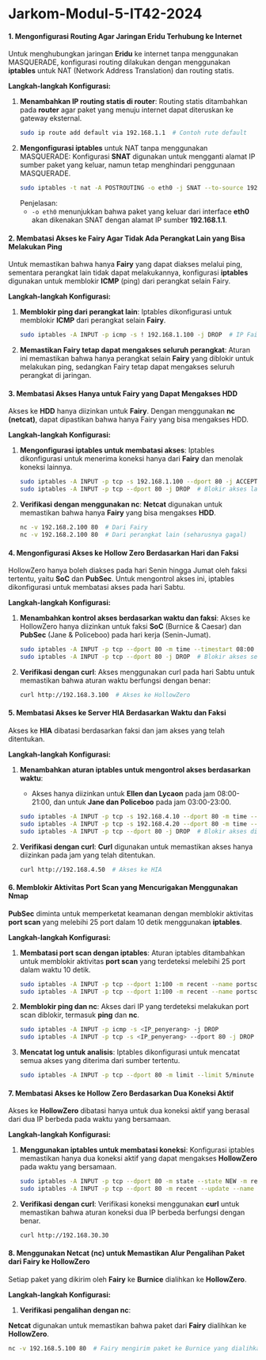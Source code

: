 # Jarkom-Modul-5-IT42-2024

#### **1. Mengonfigurasi Routing Agar Jaringan Eridu Terhubung ke Internet**
Untuk menghubungkan jaringan **Eridu** ke internet tanpa menggunakan MASQUERADE, konfigurasi routing dilakukan dengan menggunakan **iptables** untuk NAT (Network Address Translation) dan routing statis.

**Langkah-langkah Konfigurasi:**
1. **Menambahkan IP routing statis di router**:
   Routing statis ditambahkan pada **router** agar paket yang menuju internet dapat diteruskan ke gateway eksternal.
   ```bash
   sudo ip route add default via 192.168.1.1  # Contoh rute default
   ```
2. **Mengonfigurasi iptables** untuk NAT tanpa menggunakan MASQUERADE:
   Konfigurasi **SNAT** digunakan untuk mengganti alamat IP sumber paket yang keluar, namun tetap menghindari penggunaan MASQUERADE.
   ```bash
   sudo iptables -t nat -A POSTROUTING -o eth0 -j SNAT --to-source 192.168.1.1
   ```
   Penjelasan:
   - `-o eth0` menunjukkan bahwa paket yang keluar dari interface **eth0** akan dikenakan SNAT dengan alamat IP sumber **192.168.1.1**.

#### **2. Membatasi Akses ke Fairy Agar Tidak Ada Perangkat Lain yang Bisa Melakukan Ping**
Untuk memastikan bahwa hanya **Fairy** yang dapat diakses melalui ping, sementara perangkat lain tidak dapat melakukannya, konfigurasi **iptables** digunakan untuk memblokir **ICMP** (ping) dari perangkat selain Fairy.

**Langkah-langkah Konfigurasi:**
1. **Memblokir ping dari perangkat lain**:
   Iptables dikonfigurasi untuk memblokir **ICMP** dari perangkat selain **Fairy**.
   ```bash
   sudo iptables -A INPUT -p icmp -s ! 192.168.1.100 -j DROP  # IP Fairy
   ```

2. **Memastikan Fairy tetap dapat mengakses seluruh perangkat**:
   Aturan ini memastikan bahwa hanya perangkat selain **Fairy** yang diblokir untuk melakukan ping, sedangkan Fairy tetap dapat mengakses seluruh perangkat di jaringan.

#### **3. Membatasi Akses Hanya untuk Fairy yang Dapat Mengakses HDD**
Akses ke **HDD** hanya diizinkan untuk **Fairy**. Dengan menggunakan **nc (netcat)**, dapat dipastikan bahwa hanya Fairy yang bisa mengakses HDD.

**Langkah-langkah Konfigurasi:**
1. **Mengonfigurasi iptables untuk membatasi akses**:
   Iptables dikonfigurasi untuk menerima koneksi hanya dari **Fairy** dan menolak koneksi lainnya.
   ```bash
   sudo iptables -A INPUT -p tcp -s 192.168.1.100 --dport 80 -j ACCEPT  # IP Fairy
   sudo iptables -A INPUT -p tcp --dport 80 -j DROP  # Blokir akses lainnya
   ```

2. **Verifikasi dengan menggunakan nc**:
   **Netcat** digunakan untuk memastikan bahwa hanya **Fairy** yang bisa mengakses **HDD**.
   ```bash
   nc -v 192.168.2.100 80  # Dari Fairy
   nc -v 192.168.2.100 80  # Dari perangkat lain (seharusnya gagal)
   ```

#### **4. Mengonfigurasi Akses ke Hollow Zero Berdasarkan Hari dan Faksi**
HollowZero hanya boleh diakses pada hari Senin hingga Jumat oleh faksi tertentu, yaitu **SoC** dan **PubSec**. Untuk mengontrol akses ini, iptables dikonfigurasi untuk membatasi akses pada hari Sabtu.

**Langkah-langkah Konfigurasi:**
1. **Menambahkan kontrol akses berdasarkan waktu dan faksi**:
   Akses ke HollowZero hanya diizinkan untuk faksi **SoC** (Burnice & Caesar) dan **PubSec** (Jane & Policeboo) pada hari kerja (Senin-Jumat).
   ```bash
   sudo iptables -A INPUT -p tcp --dport 80 -m time --timestart 08:00 --timestop 21:00 --weekdays Mon,Tue,Wed,Thu,Fri -j ACCEPT
   sudo iptables -A INPUT -p tcp --dport 80 -j DROP  # Blokir akses selain hari Senin hingga Jumat
   ```

2. **Verifikasi dengan curl**:
   Akses menggunakan curl pada hari Sabtu untuk memastikan bahwa aturan waktu berfungsi dengan benar:
   ```bash
   curl http://192.168.3.100  # Akses ke HollowZero
   ```

#### **5. Membatasi Akses ke Server HIA Berdasarkan Waktu dan Faksi**
Akses ke **HIA** dibatasi berdasarkan faksi dan jam akses yang telah ditentukan.

**Langkah-langkah Konfigurasi:**
1. **Menambahkan aturan iptables untuk mengontrol akses berdasarkan waktu**:
   - Akses hanya diizinkan untuk **Ellen dan Lycaon** pada jam 08:00-21:00, dan untuk **Jane dan Policeboo** pada jam 03:00-23:00.
   ```bash
   sudo iptables -A INPUT -p tcp -s 192.168.4.10 --dport 80 -m time --timestart 08:00 --timestop 21:00 --weekdays Mon,Tue,Wed,Thu,Fri -j ACCEPT
   sudo iptables -A INPUT -p tcp -s 192.168.4.20 --dport 80 -m time --timestart 03:00 --timestop 23:00 --weekdays Mon,Tue,Wed,Thu,Fri -j ACCEPT
   sudo iptables -A INPUT -p tcp --dport 80 -j DROP  # Blokir akses di luar jam yang ditentukan
   ```

2. **Verifikasi dengan curl**:
   **Curl** digunakan untuk memastikan akses hanya diizinkan pada jam yang telah ditentukan.
   ```bash
   curl http://192.168.4.50  # Akses ke HIA
   ```

#### **6. Memblokir Aktivitas Port Scan yang Mencurigakan Menggunakan Nmap**
**PubSec** diminta untuk memperketat keamanan dengan memblokir aktivitas **port scan** yang melebihi 25 port dalam 10 detik menggunakan **iptables**.

**Langkah-langkah Konfigurasi:**
1. **Membatasi port scan dengan iptables**:
   Aturan iptables ditambahkan untuk memblokir aktivitas **port scan** yang terdeteksi melebihi 25 port dalam waktu 10 detik.
   ```bash
   sudo iptables -A INPUT -p tcp --dport 1:100 -m recent --name portscan --rcheck --seconds 10 --hitcount 25 -j REJECT --reject-with tcp-reset
   sudo iptables -A INPUT -p tcp --dport 1:100 -m recent --name portscan --set
   ```

2. **Memblokir ping dan nc**:
   Akses dari IP yang terdeteksi melakukan port scan diblokir, termasuk **ping** dan **nc**.
   ```bash
   sudo iptables -A INPUT -p icmp -s <IP_penyerang> -j DROP
   sudo iptables -A INPUT -p tcp -s <IP_penyerang> --dport 80 -j DROP
   ```

3. **Mencatat log untuk analisis**:
   Iptables dikonfigurasi untuk mencatat semua akses yang diterima dari sumber tertentu.
   ```bash
   sudo iptables -A INPUT -p tcp --dport 80 -m limit --limit 5/minute --log-prefix "HIA Access Attempt: " --log-level 4
   ```

#### **7. Membatasi Akses ke Hollow Zero Berdasarkan Dua Koneksi Aktif**
Akses ke **HollowZero** dibatasi hanya untuk dua koneksi aktif yang berasal dari dua IP berbeda pada waktu yang bersamaan.

**Langkah-langkah Konfigurasi:**
1. **Menggunakan iptables untuk membatasi koneksi**:
   Konfigurasi iptables memastikan hanya dua koneksi aktif yang dapat mengakses **HollowZero** pada waktu yang bersamaan.
   ```bash
   sudo iptables -A INPUT -p tcp --dport 80 -m state --state NEW -m recent --set --name hollow_access
   sudo iptables -A INPUT -p tcp --dport 80 -m recent --update --name hollow_access --rcheck --seconds 5 --hitcount 2 -j ACCEPT
   ```

2. **Verifikasi dengan curl**:
   Verifikasi koneksi menggunakan **curl** untuk memastikan bahwa aturan koneksi dua IP berbeda berfungsi dengan benar.
   ```bash
   curl http://192.168.30.30
   ```

#### **8. Menggunakan Netcat (nc) untuk Memastikan Alur Pengalihan Paket dari Fairy ke HollowZero**
Setiap paket yang dikirim oleh **Fairy** ke **Burnice** dialihkan ke **HollowZero**.

**Langkah-langkah Konfigurasi:**
1. **Verifikasi pengalihan dengan nc**:
  

 **Netcat** digunakan untuk memastikan bahwa paket dari **Fairy** dialihkan ke **HollowZero**.
   ```bash
   nc -v 192.168.5.100 80  # Fairy mengirim paket ke Burnice yang dialihkan ke HollowZero
   ```

